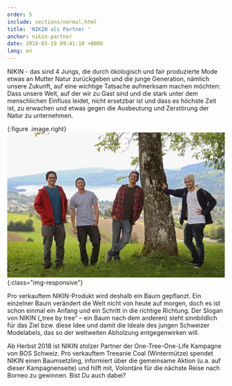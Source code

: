 ```yaml
---
order: 5
include: sections/normal.html
title: 'NIKIN als Partner '
anchor: nikin-partner
date: 2018-03-19 09:41:10 +0000
lang: en
---
```

NIKIN - das sind 4 Jungs, die durch ökologisch und fair produzierte Mode etwas an Mutter Natur zurückgeben und die junge Generation, nämlich unsere Zukunft, auf eine wichtige Tatsache aufmerksam machen möchten: Dass unsere Welt, auf der wir zu Gast sind und die stark unter dem menschlichen Einfluss leidet, nicht ersetzbar ist und dass es höchste Zeit ist, zu erwachen und etwas gegen die Ausbeutung und Zerstörung der Natur zu unternehmen.

{:figure .image.right}
![Nikin](/assets/img/nikin-team.jpg){:class="img-responsive"}

Pro verkauftem NIKIN-Produkt wird deshalb ein Baum gepflanzt. Ein einzelner Baum verändert die Welt nicht von heute auf morgen, doch es ist schon einmal ein Anfang und ein Schritt in die richtige Richtung. Der Slogan von NIKIN („tree by tree“ – ein Baum nach dem anderen) steht sinnbildlich für das Ziel bzw. diese Idee und damit die Ideale des jungen Schweizer Modelabels, das so der weltweiten Abholzung entgegenwirken will.

Ab Herbst 2018 ist NIKIN stolzer Partner der One-Tree-One-Life Kampagne von BOS Schweiz. Pro verkauftem Treeanie Coal (Wintermütze) spendet NIKIN einen Baumsetzling, informiert über die gemeinsame Aktion (u.a. auf dieser Kampagnenseite) und hilft mit, Volontäre für die nächste Reise nach Borneo zu gewinnen. Bist Du auch dabei?